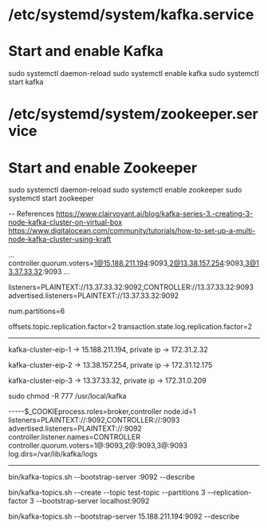 # /etc/systemd/system/kafka.service
# Start and enable Kafka
sudo systemctl daemon-reload
sudo systemctl enable kafka
sudo systemctl start kafka

# /etc/systemd/system/zookeeper.service
# Start and enable Zookeeper
sudo systemctl daemon-reload
sudo systemctl enable zookeeper
sudo systemctl start zookeeper


-- References
https://www.clairvoyant.ai/blog/kafka-series-3.-creating-3-node-kafka-cluster-on-virtual-box
https://www.digitalocean.com/community/tutorials/how-to-set-up-a-multi-node-kafka-cluster-using-kraft



...
controller.quorum.voters=1@15.188.211.194:9093,2@13.38.157.254:9093,3@13.37.33.32:9093
...

listeners=PLAINTEXT://13.37.33.32:9092,CONTROLLER://13.37.33.32:9093
advertised.listeners=PLAINTEXT://13.37.33.32:9092

num.partitions=6

offsets.topic.replication.factor=2
transaction.state.log.replication.factor=2



------
kafka-cluster-eip-1 -> 15.188.211.194, private ip -> 172.31.2.32

kafka-cluster-eip-2 -> 13.38.157.254, private ip -> 172.31.12.175

kafka-cluster-eip-3 -> 13.37.33.32, private ip -> 172.31.0.209


sudo chmod -R 777 /usr/local/kafka


-----$_COOKIEprocess.roles=broker,controller
node.id=1
listeners=PLAINTEXT://<Node1-Private-IP>:9092,CONTROLLER://<Node1-Private-IP>:9093
advertised.listeners=PLAINTEXT://<Node1-Public-IP>:9092
controller.listener.names=CONTROLLER
controller.quorum.voters=1@<Node1-Private-IP>:9093,2@<Node2-Private-IP>:9093,3@<Node3-Private-IP>:9093
log.dirs=/var/lib/kafka/logs


----------
bin/kafka-topics.sh --bootstrap-server <Node1-Public-IP>:9092 --describe

bin/kafka-topics.sh --create --topic test-topic --partitions 3 --replication-factor 3 --bootstrap-server localhost:9092

bin/kafka-topics.sh --bootstrap-server 15.188.211.194:9092 --describe
